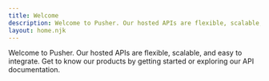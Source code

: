 ```yaml
---
title: Welcome
description: Welcome to Pusher. Our hosted APIs are flexible, scalable, and easy to integrate. Get to know our products by getting started or exploring our API documentation.
layout: home.njk
---
```


Welcome to Pusher. Our hosted APIs are flexible, scalable, and easy to integrate. Get to know our products by getting started or exploring our API documentation.
